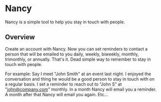 # Nancy

Nancy is a simple tool to help you stay in touch with people.

## Overview
Create an account with Nancy. Now you can set reminders to contact a person that will be emailed to you daily, weekly, biweekly, monthly, trimonthly, or annually. That's it. Dead simple way to remember to stay in touch with people.

For example:
Say I meet "John Smith" at an event last night. I enjoyed the conversation and thing he would be a good person to stay in touch with on a regular basis. I set a reminder to reach out to "John S" at "john@company.com"  monthly. In a month Nancy will email you a reminder. A month after that Nancy will email you again. Etc…
